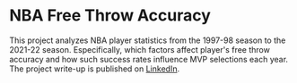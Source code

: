 # NBA Free Throw Accuracy
This project analyzes NBA player statistics from the 1997-98 season to the 2021-22 season. Especifically, which factors affect player's free throw accuracy and how such success rates influence MVP selections each year.
The project write-up is published on [LinkedIn](https://www.linkedin.com/in/gaelmotahernandez/details/projects/1731117327280/single-media-viewer/?profileId=ACoAAD0sr1oBRU-g7rHenPy0sFhxgU6vSvExSdU).
